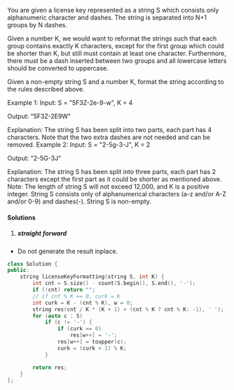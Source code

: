 You are given a license key represented as a string S which consists only alphanumeric character and dashes. The string is separated into N+1 groups by N dashes.

Given a number K, we would want to reformat the strings such that each group contains exactly K characters, except for the first group which could be shorter than K, but still must contain at least one character. Furthermore, there must be a dash inserted between two groups and all lowercase letters should be converted to uppercase.

Given a non-empty string S and a number K, format the string according to the rules described above.

Example 1:
Input: S = "5F3Z-2e-9-w", K = 4

Output: "5F3Z-2E9W"

Explanation: The string S has been split into two parts, each part has 4 characters.
Note that the two extra dashes are not needed and can be removed.
Example 2:
Input: S = "2-5g-3-J", K = 2

Output: "2-5G-3J"

Explanation: The string S has been split into three parts, each part has 2 characters except the first part as it could be shorter as mentioned above.
Note:
The length of string S will not exceed 12,000, and K is a positive integer.
String S consists only of alphanumerical characters (a-z and/or A-Z and/or 0-9) and dashes(-).
String S is non-empty.


#### Solutions

1. ##### straight forward

- Do not generate the result inplace.

```cpp
class Solution {
public:
    string licenseKeyFormatting(string S, int K) {
        int cnt = S.size() - count(S.begin(), S.end(), '-');
        if (!cnt) return "";
        // if cnt % K == 0, curk = K
        int curk = K - (cnt % K), w = 0;
        string res(cnt / K * (K + 1) + (cnt % K ? cnt % K: -1), ' ');
        for (auto c : S)
            if (c != '-') {
                if (curk == 0)
                    res[w++] = '-';
                res[w++] = toupper(c);
                curk = (curk + 1) % K;
            }

        return res;
    }
};
```